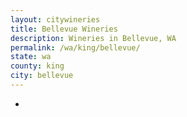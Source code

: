 ```yaml
---
layout: citywineries
title: Bellevue Wineries
description: Wineries in Bellevue, WA
permalink: /wa/king/bellevue/
state: wa
county: king
city: bellevue
---
```

-
